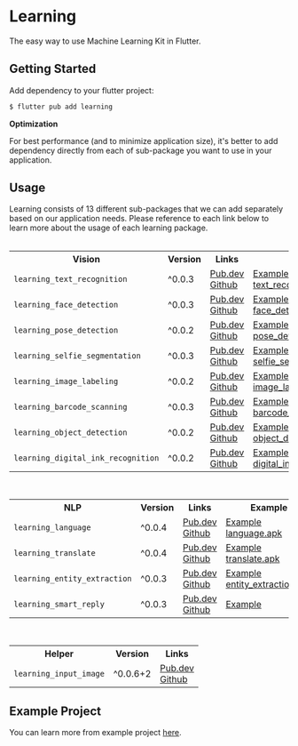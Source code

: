 # Learning

The easy way to use Machine Learning Kit in Flutter.

## Getting Started

Add dependency to your flutter project:

```bash
$ flutter pub add learning
```

**Optimization**

For best performance (and to minimize application size), it's better to add dependency directly from each of sub-package you want to use in your application. 

## Usage

Learning consists of 13 different sub-packages that we can add separately based on our application needs. Please reference to each link below to learn more about the usage of each learning package.
<br><br>
<table width="100%">
  <tr>
    <th>Vision</th>
    <th>Version</th>
    <th>Links</td>
    <th>Example</th>
  </tr>
  <tr>
    <td><code>learning_text_recognition</code></td>
    <td>^0.0.3</td>
    <td>
      <a href="https://pub.dev/packages/learning_text_recognition">Pub.dev</a><br>
      <a href="https://github.com/salkuadrat/learning/tree/master/packages/learning_text_recognition">Github</a>
    </td>
    <td>
      <a href="https://github.com/salkuadrat/learning/tree/master/packages/learning_text_recognition/example">Example</a><br>
      <a href="https://github.com/salkuadrat/learning_apk/raw/master/text_recognition.apk">text_recognition.apk</a>
    </td>
  </tr>
  <tr>
    <td><code>learning_face_detection</code></td>
    <td>^0.0.3</td>
    <td>
      <a href="https://pub.dev/packages/learning_face_detection">Pub.dev</a><br>
      <a href="https://github.com/salkuadrat/learning/tree/master/packages/learning_face_detection">Github</a>
    </td>
    <td>
      <a href="https://github.com/salkuadrat/learning/tree/master/packages/learning_face_detection/example">Example</a><br>
      <a href="https://github.com/salkuadrat/learning_apk/raw/master/face_detection.apk">face_detection.apk</a>
    </td>
  </tr>
  <tr>
    <td><code>learning_pose_detection</code></td>
    <td>^0.0.2</td>
    <td>
      <a href="https://pub.dev/packages/learning_pose_detection">Pub.dev</a><br>
      <a href="https://github.com/salkuadrat/learning/tree/master/packages/learning_pose_detection">Github</a>
    </td>
    <td>
      <a href="https://github.com/salkuadrat/learning/tree/master/packages/learning_pose_detection/example">Example</a><br>
      <a href="https://github.com/salkuadrat/learning_apk/raw/master/pose_detection.apk">pose_detection.apk</a>
    </td>
  </tr>
  <tr>
    <td><code>learning_selfie_segmentation</code></td>
    <td>^0.0.3</td>
    <td>
      <a href="https://pub.dev/packages/learning_selfie_segmentation">Pub.dev</a><br>
      <a href="https://github.com/salkuadrat/learning/tree/master/packages/learning_selfie_segmentation">Github</a>
    </td>
    <td>
      <a href="https://github.com/salkuadrat/learning/tree/master/packages/learning_selfie_segmentation/example">Example</a><br>
      <a href="https://github.com/salkuadrat/learning_apk/raw/master/selfie_segmentation.apk">selfie_segmentation.apk</a>
    </td>
  </tr>
  <tr>
    <td><code>learning_image_labeling</code></td>
    <td>^0.0.2</td>
    <td>
      <a href="https://pub.dev/packages/learning_image_labeling">Pub.dev</a><br>
      <a href="https://github.com/salkuadrat/learning/tree/master/packages/learning_image_labeling">Github</a>
    </td>
    <td>
      <a href="https://github.com/salkuadrat/learning/tree/master/packages/learning_image_labeling/example">Example</a><br>
      <a href="https://github.com/salkuadrat/learning_apk/raw/master/image_labeling.apk">image_labeling.apk</a>
    </td>
  </tr>
  <tr>
    <td><code>learning_barcode_scanning</code></td>
    <td>^0.0.3</td>
    <td>
      <a href="https://pub.dev/packages/learning_barcode_scanning">Pub.dev</a><br>
      <a href="https://github.com/salkuadrat/learning/tree/master/packages/learning_barcode_scanning">Github</a>
    </td>
    <td>
      <a href="https://github.com/salkuadrat/learning/tree/master/packages/learning_barcode_scanning/example">Example</a><br>
      <a href="https://github.com/salkuadrat/learning_apk/raw/master/barcode_scanning.apk">barcode_scanning.apk</a>
    </td>
  </tr>
  <tr>
    <td><code>learning_object_detection</code></td>
    <td>^0.0.2</td>
    <td>
      <a href="https://pub.dev/packages/learning_object_detection">Pub.dev</a><br>
      <a href="https://github.com/salkuadrat/learning/tree/master/packages/learning_object_detection">Github</a>
    </td>
    <td>
      <a href="https://github.com/salkuadrat/learning/tree/master/packages/learning_object_detection/example">Example</a><br>
      <a href="https://github.com/salkuadrat/learning_apk/raw/master/object_detection.apk">object_detection.apk</a>
    </td>
  </tr>
  <tr>
    <td><code>learning_digital_ink_recognition</code></td>
    <td>^0.0.2</td>
    <td>
      <a href="https://pub.dev/packages/learning_digital_ink_recognition">Pub.dev</a><br>
      <a href="https://github.com/salkuadrat/learning/tree/master/packages/learning_digital_ink_recognition">Github</a>
    </td>
    <td>
      <a href="https://github.com/salkuadrat/learning/tree/master/packages/learning_digital_ink_recognition/example">Example</a><br>
      <a href="https://github.com/salkuadrat/learning_apk/raw/master/digital_ink_recognition.apk">digital_ink_recognition.apk</a>
    </td>
  </tr>
</table>
<br>
<table width="100%">
  <tr>
    <th>NLP</th>
    <th>Version</th>
    <th>Links</th>
    <th>Example</th>
  </tr>
  <tr>
    <td><code>learning_language</code></td>
    <td>^0.0.4</td>
    <td>
      <a href="https://pub.dev/packages/learning_language">Pub.dev</a><br>
      <a href="https://github.com/salkuadrat/learning/tree/master/packages/learning_language">Github</a>
    </td>
    <td>
      <a href="https://github.com/salkuadrat/learning/tree/master/packages/learning_language/example">Example</a><br>
      <a href="https://github.com/salkuadrat/learning_apk/raw/master/language.apk">language.apk</a>
    </td>
  </tr>
  <tr>
    <td><code>learning_translate</code></td>
    <td>^0.0.4</td>
    <td>
      <a href="https://pub.dev/packages/learning_translate">Pub.dev</a><br>
      <a href="https://github.com/salkuadrat/learning/tree/master/packages/learning_translate">Github</a>
    </td>
    <td>
      <a href="https://github.com/salkuadrat/learning/tree/master/packages/learning_translate/example">Example</a><br>
      <a href="https://github.com/salkuadrat/learning_apk/raw/master/translate.apk">translate.apk</a>
    </td>
  </tr>
  <tr>
    <td><code>learning_entity_extraction</code></td>
    <td>^0.0.3</td>
    <td>
      <a href="https://pub.dev/packages/learning_entity_extraction">Pub.dev</a><br>
      <a href="https://github.com/salkuadrat/learning/tree/master/packages/learning_entity_extraction">Github</a>
    </td>
    <td>
      <a href="https://github.com/salkuadrat/learning/tree/master/packages/learning_entity_extraction/example">Example</a><br>
      <a href="https://github.com/salkuadrat/learning_apk/raw/master/entity_extraction.apk">entity_extraction.apk</a>
    </td>
  </tr>
  <tr>
    <td><code>learning_smart_reply</code></td>
    <td>^0.0.3</td>
    <td>
      <a href="https://pub.dev/packages/learning_smart_reply">Pub.dev</a><br>
      <a href="https://github.com/salkuadrat/learning/tree/master/packages/learning_smart_reply">Github</a>
    </td>
    <td>
      <a href="https://github.com/salkuadrat/learning/tree/master/packages/learning_smart_reply/example">Example</a>
    </td>
  </tr>
</table>
<br>
<table width="100%">
  <tr>
    <th>Helper</th>
    <th>Version</th>
    <th>Links</td>
  </tr>
  <tr>
    <td><code>learning_input_image</code></td>
    <td>^0.0.6+2</td>
    <td>
      <a href="https://pub.dev/packages/learning_input_image">Pub.dev</a><br>
      <a href="https://github.com/salkuadrat/learning/tree/master/packages/learning_input_image">Github</a>
    </td>
  </tr>
</table>

## Example Project

You can learn more from example project [here](example).
